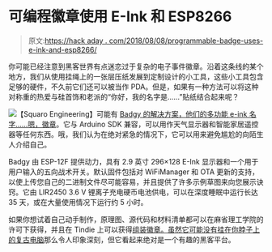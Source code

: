 # 可编程徽章使用 E-Ink 和 ESP8266

> 原文:[https://hack aday . com/2018/08/08/programmable-badge-uses-e-ink-and-esp8266/](https://hackaday.com/2018/08/08/programmable-badge-uses-e-ink-and-esp8266/)

你可能已经注意到黑客世界有点迷恋过于复杂的电子事件徽章。沿着这条线的某个地方，我们从使用挂绳上的一张层压纸发展到定制设计的小工具，这些小工具包含足够的硬件，不久前它们还可以被当作 PDA。但是，如果有一种方法可以将这种对称重的热爱与硅首饰和老派的“你好，我的名字是……”贴纸结合起来呢？

[![](../Images/49ba1f32682da46e017f3868c4577f2a.png)](https://hackaday.com/wp-content/uploads/2018/08/badgy_detail.png)【Squaro Engineering】可能有 [Badgy 的解决方案，他们的多功能 e-ink 名字……嗯，徽章](https://github.com/sqfmi/badgy)。它与 Arduino SDK 兼容，可以用作天气显示器和智能家居遥控器等任何东西。哦，我们认为在绝对紧急的情况下，它可以用来避免尴尬的向陌生人介绍自己。

Badgy 由 ESP-12F 提供动力，具有 2.9 英寸 296×128 E-Ink 显示器和一个用于用户输入的五向战术开关。默认固件包括对 WiFiManager 和 OTA 更新的支持，以使上传您自己的二进制文件尽可能容易，并且提供了许多示例草图来向您展示诀窍。它由 LIR2450 3.6 V 锂离子充电硬币电池供电，可以在深度睡眠中运行长达 35 天，或在大量使用情况下运行约 5 小时。

如果你想试着自己动手制作，原理图、源代码和材料清单都可以在麻省理工学院的许可下获得，并且在 Tindie 上可以获得[组装徽章。虽然它可能没有挂在你脖子上的](https://www.tindie.com/products/squarofumi/badgy-iot-badge/)[复古电脑](https://hackaday.com/2018/05/15/retro-computer-badge-for-hackaday-belgrade-has-everything-you-wished-for-back-in-the-day/)那么令人印象深刻，但它看起来绝对是一个有趣的黑客平台。